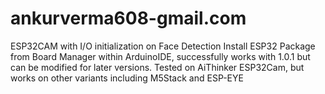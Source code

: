 # ankurverma608-gmail.com
ESP32CAM with I/O initialization on Face Detection
Install ESP32 Package from Board Manager within ArduinoIDE, successfully works with 1.0.1 but can be modified for later versions.
Tested on AiThinker ESP32Cam, but works on other variants including M5Stack and ESP-EYE
